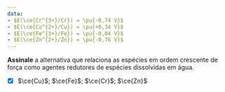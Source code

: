 ```yaml
---
data:
- $E(\ce{Cr^{3+}/Cr}) = \pu{-0,74 V}$
- $E(\ce{Cu^{2+}/Cu}) = \pu{+0,34 V}$
- $E(\ce{Fe^{3+}/Fe}) = \pu{-0,04 V}$
- $E(\ce{Zn^{2+}/Zn}) = \pu{-0,76 V}$
---
```


**Assinale** a alternativa que relaciona as espécies em ordem crescente de força como agentes redutores de espécies dissolvidas em água.

- [x] $\ce{Cu}$; $\ce{Fe}$; $\ce{Cr}$; $\ce{Zn}$
